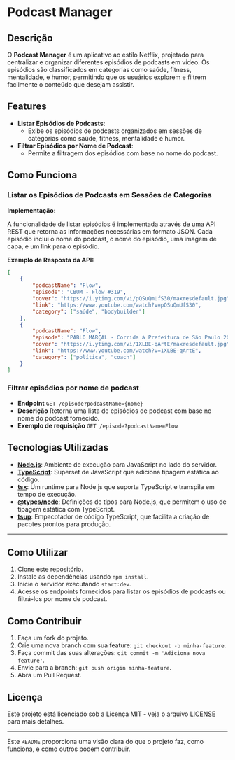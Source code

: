 
# Podcast Manager

## Descrição

O **Podcast Manager** é um aplicativo ao estilo Netflix, projetado para centralizar e organizar diferentes episódios de podcasts em vídeo. Os episódios são classificados em categorias como saúde, fitness, mentalidade, e humor, permitindo que os usuários explorem e filtrem facilmente o conteúdo que desejam assistir.

## Features

- **Listar Episódios de Podcasts**: 
  - Exibe os episódios de podcasts organizados em sessões de categorias como saúde, fitness, mentalidade e humor.
- **Filtrar Episódios por Nome de Podcast**:
  - Permite a filtragem dos episódios com base no nome do podcast.

## Como Funciona

### Listar os Episódios de Podcasts em Sessões de Categorias

**Implementação:**

A funcionalidade de listar episódios é implementada através de uma API REST que retorna as informações necessárias em formato JSON. Cada episódio inclui o nome do podcast, o nome do episódio, uma imagem de capa, e um link para o episódio.

**Exemplo de Resposta da API:**

```json
[
    {
        "podcastName": "Flow",
        "episode": "CBUM - Flow #319",
        "cover": "https://i.ytimg.com/vi/pQSuQmUfS30/maxresdefault.jpg",
        "link": "https://www.youtube.com/watch?v=pQSuQmUfS30",
        "category": ["saúde", "bodybuilder"]
    },
    {
        "podcastName": "Flow",
        "episode": "PABLO MARÇAL - Corrida à Prefeitura de São Paulo 2024",
        "cover": "https://i.ytimg.com/vi/1XLBE-qArtE/maxresdefault.jpg",
        "link": "https://www.youtube.com/watch?v=1XLBE-qArtE",
        "category": ["política", "coach"]
    }
]
```
### Filtrar episódios por nome de podcast

- **Endpoint** `GET /episode?podcastName={nome}`
- **Descrição** Retorna uma lista de episódios de podcast com base no nome do podcast fornecido.
- **Exemplo de requisição** `GET /episode?podcastName=Flow`

## Tecnologias Utilizadas

- **[Node.js](https://nodejs.org/)**: Ambiente de execução para JavaScript no lado do servidor.
- **[TypeScript](https://www.typescriptlang.org/)**: Superset de JavaScript que adiciona tipagem estática ao código.
- **[tsx](https://github.com/esbuild-kit/tsx)**: Um runtime para Node.js que suporta TypeScript e transpila em tempo de execução.
- **[@types/node](https://www.npmjs.com/package/@types/node)**: Definições de tipos para Node.js, que permitem o uso de tipagem estática com TypeScript.
- **[tsup](https://tsup.egoist.dev/)**: Empacotador de código TypeScript, que facilita a criação de pacotes prontos para produção.

---

## Como Utilizar
1. Clone este repositório.
2. Instale as dependências usando `npm install`.
3. Inicie o servidor executando `start:dev`.
4. Acesse os endpoints fornecidos para listar os episódios de podcasts ou filtrá-los por nome de podcast.

## Como Contribuir

1. Faça um fork do projeto.
2. Crie uma nova branch com sua feature: `git checkout -b minha-feature`.
3. Faça commit das suas alterações: `git commit -m 'Adiciona nova feature'`.
4. Envie para a branch: `git push origin minha-feature`.
5. Abra um Pull Request.

## Licença

Este projeto está licenciado sob a Licença MIT - veja o arquivo [LICENSE](LICENSE) para mais detalhes.

---

Este `README` proporciona uma visão clara do que o projeto faz, como funciona, e como outros podem contribuir.